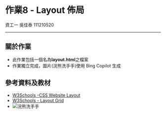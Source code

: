 # 作業8 - Layout 佈局
資工一 吳佳泰 111210520

---
## 關於作業

* 此作業包括一個名為**layout.html**之檔案
* 作業獨立完成，圖片(浣熊洗手手)使用 Bing Copilot 生成

## 參考資料及教材

* [W3Schools -CSS Website Layout](https://www.w3schools.com/css/css_website_layout.asp)
* [W3Schools - Layout Grid](https://www.w3schools.com/css/tryit.asp?filename=trycss_website_layout_grid2)
* ![](https://th.bing.com/th/id/OIG4.wD7lzB1EfVJaUc7nMET8?pid=ImgGn "浣熊洗手手")